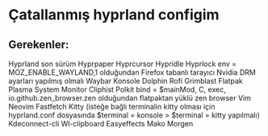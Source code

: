 <h1>Çatallanmış hyprland configim</h1>


<h2>Gerekenler:</h2>
<p>
  Hyprland son sürüm
  Hyprpaper
  Hyprcursor
  Hypridle
  Hyprlock
  env = MOZ_ENABLE_WAYLAND,1 olduğundan Firefox tabanlı tarayıcı
  Nvidia DRM ayarları yapılmış olmalı
  Waybar
  Konsole
  Dolphin
  Rofi
  Grimblast
  Flatpak
  Plasma System Monitor
  Cliphist
  Polkit
  bind = $mainMod, C, exec, io.github.zen_browser.zen olduğundan flatpaktan yüklü zen browser
  Vim
  Neovim
  Fastfetch
  Kitty (isteğe bağlı terminalin kitty olması için hyprland.conf dosyasında $terminal = konsole > $terminal = kitty yapılmalı)
  Kdeconnect-cli
  Wl-clipboard
  Easyeffects
  Mako
  Morgen
</p>
